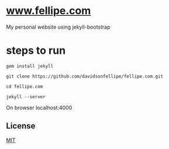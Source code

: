 # www.fellipe.com

My personal website using jekyll-bootstrap

# steps to run

    gem install jekyll

    git clone https://github.com/davidsonfellipe/fellipe.com.git

    cd fellipe.com

    jekyll --server

On browser localhost:4000


## License

[MIT](http://opensource.org/licenses/MIT)
